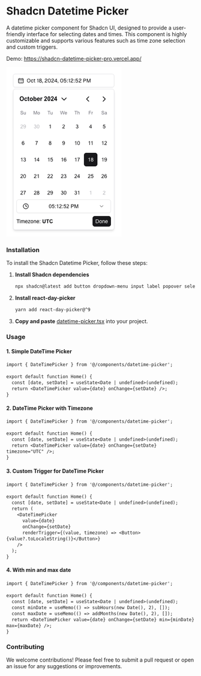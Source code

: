 # Shadcn Datetime Picker

A datetime picker component for Shadcn UI, designed to provide a user-friendly interface for selecting dates and times. This component is highly customizable and supports various features such as time zone selection and custom triggers.

Demo: https://shadcn-datetime-picker-pro.vercel.app/

![Simple DateTime Picker](images/simple.png)

### Installation

To install the Shadcn Datetime Picker, follow these steps:

1. **Install Shadcn dependencies**
   ```bash
   npx shadcn@latest add button dropdown-menu input label popover select scroll-area
   ```

2. **Install react-day-picker**
   ```bash
   yarn add react-day-picker@^9
   ```

3. **Copy and paste** [datetime-picker.tsx](./components/datetime-picker.tsx) into your project.

### Usage

#### 1. Simple DateTime Picker
```tsx
import { DateTimePicker } from '@/components/datetime-picker';

export default function Home() {
  const [date, setDate] = useState<Date | undefined>(undefined);
  return <DateTimePicker value={date} onChange={setDate} />;
}
```

#### 2. DateTime Picker with Timezone
```tsx
import { DateTimePicker } from '@/components/datetime-picker';

export default function Home() {
  const [date, setDate] = useState<Date | undefined>(undefined);
  return <DateTimePicker value={date} onChange={setDate} timezone="UTC" />;
}
```

#### 3. Custom Trigger for DateTime Picker
```tsx
import { DateTimePicker } from '@/components/datetime-picker';

export default function Home() {
  const [date, setDate] = useState<Date | undefined>(undefined);
  return (
    <DateTimePicker
      value={date}
      onChange={setDate}
      renderTrigger={(value, timezone) => <Button>{value?.toLocaleString()}</Button>}
    />
  );
}
```

#### 4. With min and max date
```tsx
import { DateTimePicker } from '@/components/datetime-picker';

export default function Home() {
  const [date, setDate] = useState<Date | undefined>(undefined);
  const minDate = useMemo(() => subHours(new Date(), 2), []);
  const maxDate = useMemo(() => addMonths(new Date(), 2), []);
  return <DateTimePicker value={date} onChange={setDate} min={minDate} max={maxDate} />;
}
```

### Contributing

We welcome contributions! Please feel free to submit a pull request or open an issue for any suggestions or improvements.
